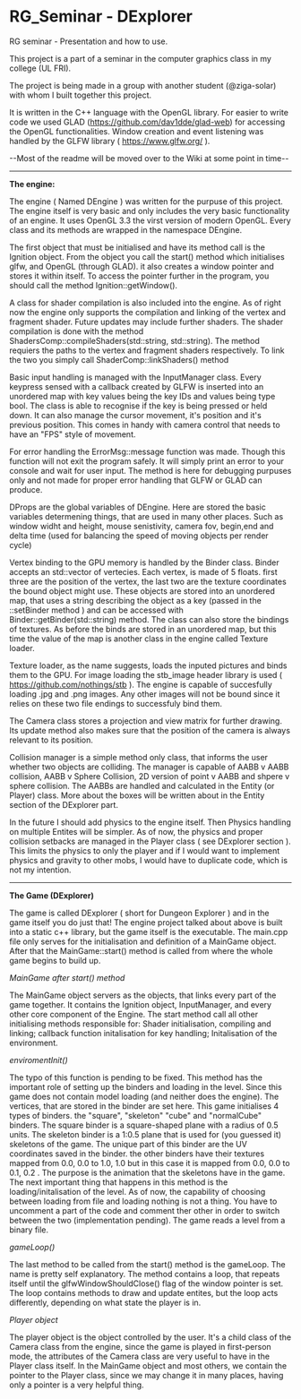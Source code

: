 # RG_Seminar - DExplorer

RG seminar - Presentation and how to use.

This project is a part of a seminar in the computer graphics class in my college (UL FRI).

The project is being made in a group with another student (@ziga-solar) with whom I built together this project.

It is written in the C++ language with the OpenGL library. For easier to write code we used
GLAD (https://github.com/dav1dde/glad-web) for accessing the OpenGL functionalities. 
Window creation and event listening was handled by the GLFW library ( https://www.glfw.org/ ).

--Most of the readme will be moved over to the Wiki at some point in time--

------------------------------------------------------------------------------------------------------------------------------

**The engine:**

The engine  ( Named DEngine ) was written for the purpuse of this project. The engine itself is very basic and only includes the
very basic functionality of an engine. It uses OpenGL 3.3 the virst version of modern OpenGL. Every class and its methods are
wrapped in the namespace DEngine.

The first object that must be initialised and have its method call is the Ignition object. From the object you call the start() 
method which initialises glfw, and OpenGL (through GLAD). it also creates a window pointer and stores it within itself. 
To access the pointer further in the program, you should call the method Ignition::getWindow().

A class for shader compilation is also included into the engine. As of right now the engine only supports the compilation and
linking of the vertex and fragment shader. Future updates may include further shaders. The shader compilation is done with the
method ShadersComp::compileShaders(std::string, std::string). The method requiers the paths to the vertex and fragment shaders
respectively. To link the two you simply call ShaderComp::linkShaders() method

Basic input handling is managed with the InputManager class. Every keypress sensed with a callback created by GLFW is inserted into
an unordered map with key values being the key IDs and values being type bool. The class is able to recognise if the key is being
pressed or held down. It can also manage the cursor movement, it's position and it's previous position. This comes in handy with
camera control that needs to have an "FPS" style of movement.

For error handling the ErrorMsg::message function was made. Though this function will not exit the program safely. It will simply 
print an error to your console and wait for user input. The method is here for debugging purpuses only and not made for proper 
error handling that GLFW or GLAD can produce. 

DProps are the global variables of DEngine. Here are stored the basic variables determening things, that are used in many other
places. Such as window widht and height, mouse senistivity, camera fov, begin,end and delta time (used for balancing the speed
of moving objects per render cycle)

Vertex binding to the GPU memory is handled by the Binder class. Binder accepts an std::vector<float> of vertecies. Each vertex,
is made of 5 floats. first three are the position of the vertex, the last two are the texture coordinates the bound object might
use. These objects are stored into an unordered map, that uses a string describing the object as a key (passed in the ::setBinder
method ) and can be accessed with Binder::getBinder(std::string) method. The class can also store the bindings of textures. 
As before the binds are stored in an unordered map, but this time the value of the map is another class in the engine called
Texture loader.

Texture loader, as the name suggests, loads the inputed pictures and binds them to the GPU. For image loading the stb_image header 
library is used ( https://github.com/nothings/stb ). The engine is capable of succesfully loading .jpg and .png images. Any other
images will not be bound since it relies on these two file endings to successfuly bind them.

The Camera class stores a projection and view matrix for further drawing. Its update method also makes sure that the position
of the camera is always relevant to its position.

Collision manager is a simple method only class, that informs the user whether two objects are colliding. The manager is capable
of AABB v AABB collision, AABB v Sphere Collision, 2D version of point v AABB and shpere v sphere collision. The AABBs are
handled and calculated in the Entity (or Player) class. More about the boxes will be written about in the Entity section of the
DExplorer part.


In the future I should add physics to the engine itself. Then Physics handling on multiple Entites will be simpler. As of now, 
the physics and proper collision setbacks are managed in the Player class ( see DExplorer section ). This limits the physics to
only the player and if I would want to implement physics and gravity to other mobs, I would have to duplicate code, which is not
my intention.

------------------------------------------------------------------------------------------------------------------------------


**The Game (DExplorer)**

The game is called DExplorer ( short for Dungeon Explorer ) and in the game itself you do just that! The engine project talked
about above is built into a static c++ library, but the game itself is the executable. The main.cpp file only serves for the 
initialisation and definition of a MainGame object. After that the MainGame::start() method is called from where the whole game
begins to build up. 

*MainGame after start() method*

The MainGame object servers as the objects, that links every part of the game together. It contains the Ignition object, InputManager, and every other core component of the Engine.
  The start method call all other initialising methods responsible for: Shader initialisation, compiling and linking; callback
function initalisation for key handling; Initalisation of the environment. 

*enviromentInit()*

The typo of this function is pending to be fixed. This method has the important role of setting up the binders and loading in
the level. Since this game does not contain model loading (and neither does the engine). The vertices, that are stored in the
binder are set here. This game initialises 4 types of binders. the "square", "skeleton" "cube" and "normalCube" binders. The
square binder is a square-shaped plane with a radius of 0.5 units. The skeleton binder is a 1:0.5 plane that is used for (you
guessed it) skeletons of the game. The unique part of this binder are the UV coordinates saved in the binder. the other
binders have their textures mapped from 0.0, 0.0 to 1.0, 1.0 but in this case it is mapped from 0.0, 0.0 to 0.1, 0.2 . The
purpose is the animation that the skeletons have in the game.
  The next important thing that happens in this method is the loading/initalisation of the level. As of now, the capability of
  choosing between loading from file and loading nothing is not a thing. You have to uncomment a part of the code and comment
  ther other in order to switch between the two (implementation pending). The game reads a level from a binary file.

*gameLoop()*

The last method to be called from the start() method is the gameLoop. The name is pretty self explanatory. The method
contains a loop, that repeats itself until the glfwWindowShouldClose() flag of the window pointer is set. The loop contains
methods to draw and update entites, but the loop acts differently, depending on what state the player is in.

*Player object*

The player object is the object controlled by the user. It's a child class of the Camera class from the engine, since the game
is played in first-person mode, the attributes of the Camera class are very useful to have in the Player class itself. In the 
MainGame object and most others, we contain the pointer to the Player class, since we may change it in many places, having only
a pointer is a very helpful thing.
